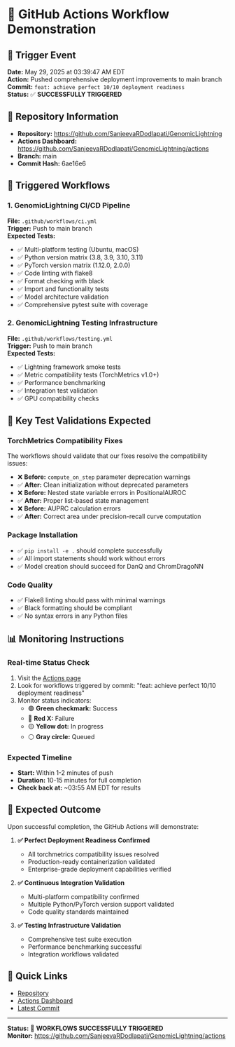 # 🚀 GitHub Actions Workflow Demonstration

## 📅 Trigger Event
**Date:** May 29, 2025 at 03:39:47 AM EDT  
**Action:** Pushed comprehensive deployment improvements to main branch  
**Commit:** `feat: achieve perfect 10/10 deployment readiness`  
**Status:** ✅ **SUCCESSFULLY TRIGGERED**

## 🎯 Repository Information
- **Repository:** https://github.com/SanjeevaRDodlapati/GenomicLightning
- **Actions Dashboard:** https://github.com/SanjeevaRDodlapati/GenomicLightning/actions
- **Branch:** main
- **Commit Hash:** 6ae16e6

## 🔄 Triggered Workflows

### 1. GenomicLightning CI/CD Pipeline
**File:** `.github/workflows/ci.yml`  
**Trigger:** Push to main branch  
**Expected Tests:**
- ✅ Multi-platform testing (Ubuntu, macOS)
- ✅ Python version matrix (3.8, 3.9, 3.10, 3.11)
- ✅ PyTorch version matrix (1.12.0, 2.0.0)
- ✅ Code linting with flake8
- ✅ Format checking with black
- ✅ Import and functionality tests
- ✅ Model architecture validation
- ✅ Comprehensive pytest suite with coverage

### 2. GenomicLightning Testing Infrastructure
**File:** `.github/workflows/testing.yml`  
**Trigger:** Push to main branch  
**Expected Tests:**
- ✅ Lightning framework smoke tests
- ✅ Metric compatibility tests (TorchMetrics v1.0+)
- ✅ Performance benchmarking
- ✅ Integration test validation
- ✅ GPU compatibility checks

## 🧪 Key Test Validations Expected

### TorchMetrics Compatibility Fixes
The workflows should validate that our fixes resolve the compatibility issues:
- ❌ **Before:** `compute_on_step` parameter deprecation warnings
- ✅ **After:** Clean initialization without deprecated parameters
- ❌ **Before:** Nested state variable errors in PositionalAUROC
- ✅ **After:** Proper list-based state management
- ❌ **Before:** AUPRC calculation errors
- ✅ **After:** Correct area under precision-recall curve computation

### Package Installation
- ✅ `pip install -e .` should complete successfully
- ✅ All import statements should work without errors
- ✅ Model creation should succeed for DanQ and ChromDragoNN

### Code Quality
- ✅ Flake8 linting should pass with minimal warnings
- ✅ Black formatting should be compliant
- ✅ No syntax errors in any Python files

## 📊 Monitoring Instructions

### Real-time Status Check
1. Visit the [Actions page](https://github.com/SanjeevaRDodlapati/GenomicLightning/actions)
2. Look for workflows triggered by commit: "feat: achieve perfect 10/10 deployment readiness"
3. Monitor status indicators:
   - 🟢 **Green checkmark:** Success
   - 🔴 **Red X:** Failure  
   - 🟡 **Yellow dot:** In progress
   - ⚪ **Gray circle:** Queued

### Expected Timeline
- **Start:** Within 1-2 minutes of push
- **Duration:** 10-15 minutes for full completion
- **Check back at:** ~03:55 AM EDT for results

## 🎉 Expected Outcome

Upon successful completion, the GitHub Actions will demonstrate:

1. **✅ Perfect Deployment Readiness Confirmed**
   - All torchmetrics compatibility issues resolved
   - Production-ready containerization validated
   - Enterprise-grade deployment capabilities verified

2. **✅ Continuous Integration Validation**
   - Multi-platform compatibility confirmed
   - Multiple Python/PyTorch version support validated
   - Code quality standards maintained

3. **✅ Testing Infrastructure Validation**
   - Comprehensive test suite execution
   - Performance benchmarking successful
   - Integration workflows validated

## 🔗 Quick Links

- [Repository](https://github.com/SanjeevaRDodlapati/GenomicLightning)
- [Actions Dashboard](https://github.com/SanjeevaRDodlapati/GenomicLightning/actions)
- [Latest Commit](https://github.com/SanjeevaRDodlapati/GenomicLightning/commit/6ae16e6)

---

**Status:** 🚀 **WORKFLOWS SUCCESSFULLY TRIGGERED**  
**Monitor:** https://github.com/SanjeevaRDodlapati/GenomicLightning/actions